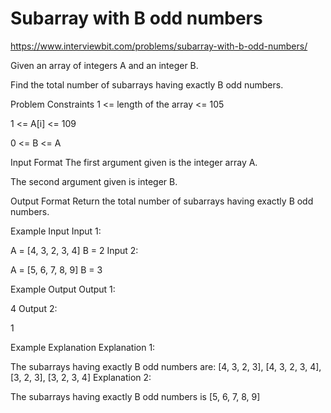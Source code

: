 # Subarray with B odd numbers


https://www.interviewbit.com/problems/subarray-with-b-odd-numbers/


Given an array of integers A and an integer B.

Find the total number of subarrays having exactly B odd numbers.



Problem Constraints
1 <= length of the array <= 105

1 <= A[i] <= 109

0 <= B <= A



Input Format
The first argument given is the integer array A.

The second argument given is integer B.



Output Format
Return the total number of subarrays having exactly B odd numbers.



Example Input
Input 1:

 A = [4, 3, 2, 3, 4]
 B = 2
Input 2:

 A = [5, 6, 7, 8, 9]
 B = 3


Example Output
Output 1:

 4
Output 2:

 1


Example Explanation
Explanation 1:

 The subarrays having exactly B odd numbers are:
 [4, 3, 2, 3], [4, 3, 2, 3, 4], [3, 2, 3], [3, 2, 3, 4]
Explanation 2:

 The subarrays having exactly B odd numbers is [5, 6, 7, 8, 9]
